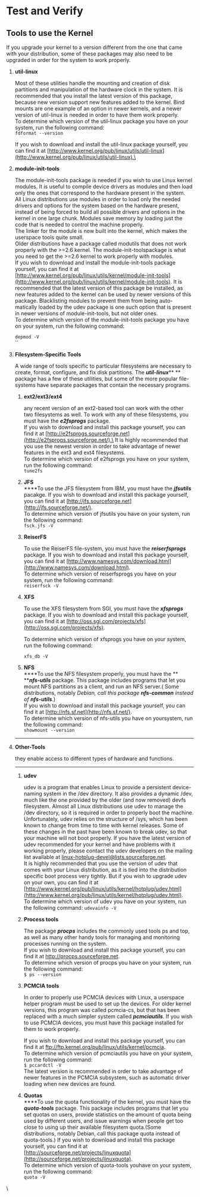 # Test and Verify

## Tools to use the Kernel

If you upgrade your kernel to a version different from the one that came with your distribution, some of these packages may also need to be upgraded in order for the system to work properly.

1.  **util-linux**

    Most of these utilities handle the mounting and creation of disk partitions and manipulation of the hardware clock in the system. It is recommended that you install the latest version of this package, because new version support new features added to the kernel. Bind mounts are one example of an option in newer kernels, and a newer version of util-linux is needed in order to have them work properly. \
    To determine which version of the util-linux package you have on your system, run the following command: \
    `fdformat --version`

    If you wish to download and install the util-linux package yourself, you can find it at [http://www.kernel.org/pub/linux/utils/util-linux](http://www.kernel.org/pub/linux/utils/util-linux).\

2.  **module-init-tools**

    The module-init-tools package is needed if you wish to use Linux kernel modules. It is useful to compile device drivers as modules and then load only the ones that correspond to the hardware present in the system. \
    All Linux distributions use modules in order to load only the needed drivers and options for the system based on the hardware present, instead of being forced to build all possible drivers and options in the kernel in one large chunk. Modules save memory by loading just the code that is needed to control the machine properly. \
    The linker for the module is now built into the kernel, which makes the userspace tools quite small. \
    Older distributions have a package called modutils that does not work properly with the >=2.6 kernel. The module-init-toolspackage is what you need to get the >=2.6 kernel to work properly with modules.\
    &#x20;If you wish to download and install the module-init-tools package yourself, you can find it at [http://www.kernel.org/pub/linux/utils/kernel/module-init-tools](http://www.kernel.org/pub/linux/utils/kernel/module-init-tools). It is recommended that the latest version of this package be installed, as new features added to the kernel can be used by newer versions of this package. Blacklisting modules to prevent them from being auto- matically loaded by the udev package is one such option that is present in newer versions of module-init-tools, but not older ones. \
    To determine which version of the module-init-tools package you have on your system, run the following command:

    `depmod -V`\
    ``
3.  &#x20;**Filesystem-Specific Tools**

    A wide range of tools specific to particular filesystems are necessary to create, format, configure, and fix disk partitions. The _**util-linux**_** ** package has a few of these utilities, but some of the more popular file-systems have separate packages that contain the necessary programs.

    1.  **ext2/ext3/ext4**

        any recent version of an ext2-based tool can work with the other two filesystems as well. To work with any of these filesystems, you must have the _**e2fsprogs**_ package. \
        If you wish to download and install this package yourself, you can find it at [http://e2fsprogs.sourceforge.net](http://e2fsprogs.sourceforge.net/).\
        &#x20;It is highly recommended that you use the newest version in order to take advantage of newer features in the ext3 and ext4 filesystems. \
        To determine which version of e2fsprogs you have on your system, run the following command: \
        `tune2fs`
    2. **JFS**\
       ****To use the JFS filesystem from IBM, you must have the _**jfsutils**_ pacakge. If you wish to download and install this package yourself, you can find it at [http://jfs.sourceforge.net](http://jfs.sourceforge.net/). \
       To determine which version of jfsutils you have on your system, run the following command: \
       `fsck.jfs -V`
    3.  **ReiserFS**

        To use the ReiserFS file-system, you must have the _**reiserfsprogs**_ package. If you wish to download and install this package yourself, you can find it at [http://www.namesys.com/download.html](http://www.namesys.com/download.html). \
        To determine which version of reiserfsprogs you have on your system, run the following command: \
        `reiserfsck -V`
    4.  **XFS**

        To use the XFS filesystem from SGI, you must have the _**xfsprogs**_ package. If you wish to download and install this package yourself, you can find it at [http://oss.sgi.com/projects/xfs](http://oss.sgi.com/projects/xfs).

        To determine which version of xfsprogs you have on your system, run the following command:

        `xfs_db -V`
    5. **NFS**\
       ****To use the NFS filesystem properly, you must have the ** **_**nfs-utils**_ package. This package includes programs that let you mount NFS partitions as a client, and run an NFS server.( Some distributions, notably _Debian, call this package **nfs-common** instead of **nfs-utils**_.) \
       If you wish to download and install this package yourself, you can find it at [http://nfs.sf.net](http://nfs.sf.net/). \
       To determine which version of nfs-utils you have on yoursystem, run the following command: \
       `showmount --version`

    ****
4.  **Other-Tools**

    they enable access to different types of hardware and functions.

    ****

    1.  **udev**

        udev is a program that enables Linux to provide a persistent device-naming system in the /dev directory. It also provides a dynamic /dev, much like the one provided by the older (and now removed) devfs filesystem. Almost all Linux distributions use udev to manage the /dev directory, so it is required in order to properly boot the machine. Unfortunately, udev relies on the structure of /sys, which has been known to change from time to time with kernel releases. Some of these changes in the past have been known to break udev, so that your machine will not boot properly. If you have the latest version of udev recommended for your kernel and have problems with it working properly, please contact the udev developers on the mailing list available at [linux-hotplug-devel@lists.sourceforge.net](mailto:linux-hotplug-devel@lists.sourceforge.net). \
        It is highly recommended that you use the version of udev that comes with your Linux distribution, as it is tied into the distribution specific boot process very tightly. But if you wish to upgrade udev on your own, you can find it at [http://www.kernel.org/pub/linux/utils/kernel/hotplug/udev.html](http://www.kernel.org/pub/linux/utils/kernel/hotplug/udev.html). \
        To determine which version of udev you have on your system, run the following command: `udevainfo -V`
    2.  **Process tools**

        The package _**procps**_ includes the commonly used tools ps and top, as well as many other handy tools for managing and monitoring processes running on the system.\
        &#x20;If you wish to download and install this package yourself, you can find it at http://procps.sourceforge.net. \
        To determine which version of procps you have on your system, run the following command: \
        `$ ps --version`
    3.  **PCMCIA tools**

        In order to properly use PCMCIA devices with Linux, a userspace helper program must be used to set up the devices. For older kernel versions, this program was called pcmcia-cs, but that has been replaced with a much simpler system called _**pcmciautils**_. If you wish to use PCMCIA devices, you must have this package installed for them to work properly.

        If you wish to download and install this package yourself, you can find it at ftp://ftp.kernel.org/pub/linux/utils/kernel/pcmcia. \
        To determine which version of pcmciautils you have on your system, run the following command: \
        `$ pccardctl -V` \
        The latest version is recommended in order to take advantage of newer features in the PCMCIA subsystem, such as automatic driver loading when new devices are found.
    4. **Quotas**\
       ****To use the quota functionality of the kernel, you must have the _**quota-tools**_ package. This package includes programs that let you set quotas on users, provide statistics on the amount of quota being used by different users, and issue warnings when people get too close to using up their available filesystem quota.(Some distributions, notably Debian, call this package quota instead of quota-tools.) If you wish to download and install this package yourself, you can find it at [http://sourceforge.net/projects/linuxquota](http://sourceforge.net/projects/linuxquota). \
       To determine which version of quota-tools youhave on your system, run the following command: \
       `quota -V`

\
